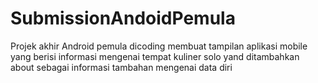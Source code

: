 # SubmissionAndoidPemula
Projek akhir Android pemula dicoding
membuat tampilan aplikasi mobile yang berisi informasi mengenai tempat kuliner solo
yand ditambahkan about sebagai informasi tambahan mengenai data diri
